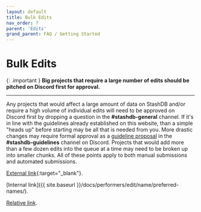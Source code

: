 ```yaml
---
layout: default
title: Bulk Edits
nav_order: 7
parent: 'Edits'
grand_parent: FAQ / Getting Started
---
```


# Bulk Edits

{: .important }
**Big projects that require a large number of edits should be pitched on Discord first for approval.**

---

Any projects that would affect a large amount of data on StashDB and/or require a high volume of individual edits will need to be approved on Discord first by dropping a question in the **#stashdb-general** channel. If it's in line with the guidelines already established on this website, than a simple "heads up" before starting may be all that is needed from you. More drastic changes may require formal approval as a [guideline proposal](#guideline-proposals) in the **#stashdb-guidelines** channel on Discord. Projects that would add more than a few dozen edits into the queue at a time may need to be broken up into smaller chunks. All of these points apply to both manual submissions and automated submissions.

[External link](https://stashdb.org/performers/fbd10ce7-3209-4788-b84f-3a2ec1b19326){:target="_blank"}.

[Internal link]({{ site.baseurl }}/docs/performers/edit/name/preferred-names/).

[Relative link](../jav-names/).
